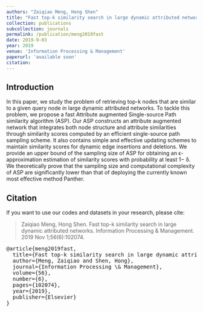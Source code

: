 ```yaml
---
authors: "Zaiqiao Meng, Hong Shen"
title: "Fast top-k similarity search in large dynamic attributed networks"
collection: publications
subcollection: journals
permalink: /publication/meng2019fast
date: 2019-9-03
year: 2019
venue: 'Information Processing & Management'
paperurl: 'available soon'
citation:
---
```



## Introduction

In this paper, we study the problem of retrieving top-k nodes that are similar to a given query node in large dynamic attributed networks. To tackle this problem, we propose a fast Attribute augmented Single-source Path similarity algorithm (ASP). Our ASP constructs an attribute augmented network that integrates both node structure and attribute similarities through similarity scores computed by an efficient single-source path sampling scheme. It also contains simple and effective updating schemes to maintain similarity scores for dynamic edge insertions and deletions. We provide an upper bound of the sampling size of ASP for obtaining an ϵ-approximation estimation of similarity scores with probability at least 1− δ. We theoretically prove that the sampling size and computational complexity of ASP are significantly lower than that of deploying the currently known most effective method Panther.


## Citation

If you want to use our codes and datasets in your research, please cite:
>Zaiqiao Meng, Hong Shen. Fast top-k similarity search in large dynamic attributed networks. Information Processing & Management. 2019 Nov 1;56(6):102074.

<pre>
@article{meng2019fast,
  title={Fast top-k similarity search in large dynamic attributed networks},
  author={Meng, Zaiqiao and Shen, Hong},
  journal={Information Processing \& Management},
  volume={56},
  number={6},
  pages={102074},
  year={2019},
  publisher={Elsevier}
}
</pre>